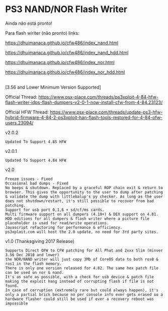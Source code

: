 # PS3 NAND/NOR Flash Writer
Ainda não está pronto!

Para flash wiriter (não pronto) links:

https://dhuimanaca.github.io/cfw486/index_nand.html

https://dhuimanaca.github.io/cfw486/index_nand_hdd.html

https://dhuimanaca.github.io/cfw486/index_nor.html

https://dhuimanaca.github.io/cfw486/index_nor_hdd.html

<br/>
[3.56 and Lower Minimum Version Supported]

Official Thread:
https://www.psx-place.com/threads/ps3xploit-4-84-hfw-flash-writer-idps-flash-dumpers-v2-0-1-now-install-cfw-from-4-84.23123/

Official HFW Thread:
https://www.psx-place.com/threads/update-ps3-hfw-hybrid-firmware-4-84-2-ps3xploit-han-flash-tools-restored-for-4-84-ofw-users.23094/

v2.0.2

    Updated To Support 4.85 HFW

v2.0.1

    Updated To Support 4.84 HFW

v2.0

    Freeze issues - Fixed
    Occasional bad dumps - Fixed
    No beeps & shutdown. Replaced by a graceful ROP chain exit & return to browser. This gives the opportunity to the user to dump after patching & validate the dump with littlebalup's py checker. As long as the user does not shutdown/restart, it's still possible to recover from bad patching.
    Support for usb port 0,1,6 + sd/cf/ms cards.
    Multi firmware support on all dumpers (4.10+) & DEX support on 4.81.
    HDD editions for all dumpers & flash writer where a picture file placeholder is used for read/write operations.
    Javascript refactoring for performance & efficiency.
    ps3xploit.com will host the 2.0 update, no need for 3rd party sites.


v1.0 (Thanksgiving 2017 Release)

    Supports Direct OFW to CFW patching for All Phat and 2xxx Slim (minver 3.56 Dec 2010 and lower)
    the NOR/NAND writer will just copy 3Mb of CoreOS data to both ros0 & ros1 in the flash memory.
    There is only one version released for 4.82. The same hex patch file can be used on nor & nand.
    It's as safe as possible, with a check for usb device & patch file making the exploit hang instead of corrupting flash if file is not found.
    In case of corruption (extremely rare but could always happen), it's only a partial brick because no per console info ever gets erased so a hardware flasher could still be used if ever a recovery reboot was impossible

